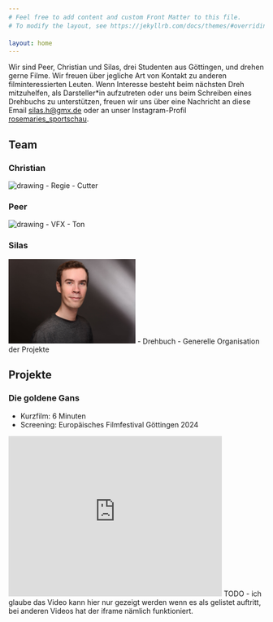 ```yaml
---
# Feel free to add content and custom Front Matter to this file.
# To modify the layout, see https://jekyllrb.com/docs/themes/#overriding-theme-defaults

layout: home
---
```


Wir sind Peer, Christian und Silas, drei Studenten aus Göttingen, und drehen gerne Filme. 
Wir freuen über jegliche Art von Kontakt zu anderen filminteressierten Leuten.
Wenn Interesse besteht beim nächsten Dreh mitzuhelfen, als Darsteller*in aufzutreten oder uns beim Schreiben eines Drehbuchs zu unterstützen, freuen wir uns über eine Nachricht an diese Email [silas.h@gmx.de](mailto:silas.h@gmx.de) oder an unser Instagram-Profil [rosemaries_sportschau](https://www.instagram.com/rosemaries_sportschau/).

## Team

### Christian

<img src="https://placehold.co/250" alt="drawing" width="250"/>
- Regie
- Cutter

### Peer

<img src="https://placehold.co/250" alt="drawing" width="250"/>
- VFX
- Ton

### Silas
<img src="./assets/sh_bewerbungsfoto_small.jpg" alt="drawing" width="250"/>
- Drehbuch
- Generelle Organisation der Projekte


## Projekte

### Die goldene Gans
- Kurzfilm: 6 Minuten
- Screening: Europäisches Filmfestival Göttingen 2024

<iframe width="420" height="315" src="https://www.youtube.com/watch?v=489YoDEhTKM" frameborder="0" allowfullscreen></iframe>
TODO - ich glaube das Video kann hier nur gezeigt werden wenn es als gelistet auftritt, bei anderen Videos hat der iframe nämlich funktioniert.

